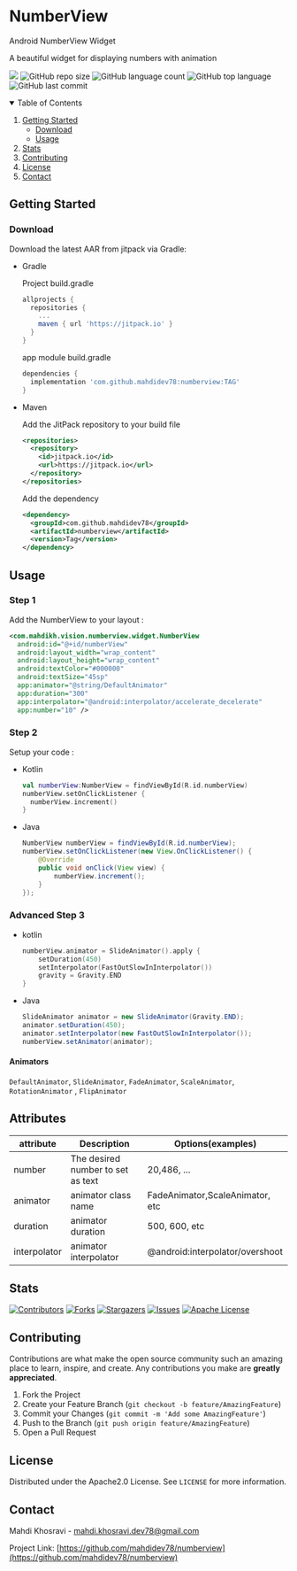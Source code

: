 # NumberView
Android NumberView Widget

A beautiful widget for displaying numbers with animation

[![](https://jitpack.io/v/mahdidev78/numberview.svg)](https://jitpack.io/#mahdidev78/numberview)
![GitHub repo size](https://img.shields.io/github/repo-size/mahdidev78/numberview)
![GitHub language count](https://img.shields.io/github/languages/count/mahdidev78/numberview)
![GitHub top language](https://img.shields.io/github/languages/top/mahdidev78/numberview)
![GitHub last commit](https://img.shields.io/github/last-commit/mahdidev78/numberview?color=red)

<!-- TABLE OF CONTENTS -->
<details open="open">
  <summary>Table of Contents</summary>
  <ol>
    <li>
      <a href="#getting-started">Getting Started</a>
      <ul>
        <li><a href="#download">Download</a></li>
        <li><a href="#usage">Usage</a></li>
      </ul>
    </li>
    <li><a href="#stats">Stats</a></li>
    <li><a href="#contributing">Contributing</a></li>
    <li><a href="#license">License</a></li>
    <li><a href="#contact">Contact</a></li>
  </ol>
</details>

<!-- GETTING STARTED -->
## Getting Started

### Download

Download the latest AAR from jitpack via Gradle:

<ul>
  <li>
Gradle

Project build.gradle
  
```gradle
allprojects {
  repositories {
    ...
    maven { url 'https://jitpack.io' }
  }
}
```
app module build.gradle

```gradle
dependencies {
  implementation 'com.github.mahdidev78:numberview:TAG'
}
```
    
  </li>
  <li>
Maven
    
Add the JitPack repository to your build file
    
```xml
<repositories>
  <repository>
    <id>jitpack.io</id>
    <url>https://jitpack.io</url>
  </repository>
</repositories>
```
Add the dependency
```xml
<dependency>
  <groupId>com.github.mahdidev78</groupId>
  <artifactId>numberview</artifactId>
  <version>Tag</version>
</dependency>
```
  </li>
</ul>

<!-- USAGE EXAMPLES -->
## Usage

### Step 1

Add the NumberView to your layout :

```xml
<com.mahdikh.vision.numberview.widget.NumberView
  android:id="@+id/numberView"
  android:layout_width="wrap_content"
  android:layout_height="wrap_content"
  android:textColor="#000000"
  android:textSize="45sp"
  app:animator="@string/DefaultAnimator"
  app:duration="300"
  app:interpolator="@android:interpolator/accelerate_decelerate"
  app:number="10" />
```
### Step 2

Setup your code : 
<ul>
  <li>
    Kotlin
    
```kotlin
val numberView:NumberView = findViewById(R.id.numberView)
numberView.setOnClickListener {
  numberView.increment()
}
```
  </li>
  <li>
    Java
    
```java
NumberView numberView = findViewById(R.id.numberView);
numberView.setOnClickListener(new View.OnClickListener() {
    @Override
    public void onClick(View view) {
        numberView.increment();
    }
});
```
  </li>
</ul>

### Advanced Step 3

<ul>
  <li>
  kotlin

```kotlin
numberView.animator = SlideAnimator().apply {
    setDuration(450)
    setInterpolator(FastOutSlowInInterpolator())
    gravity = Gravity.END
}
```
  </li>
  <li>
  Java

```java
SlideAnimator animator = new SlideAnimator(Gravity.END);
animator.setDuration(450);
animator.setInterpolator(new FastOutSlowInInterpolator());
numberView.setAnimator(animator);
```
  </li>
</ul>

#### Animators

`DefaultAnimator`, `SlideAnimator`, `FadeAnimator`, `ScaleAnimator`, `RotationAnimator` , `FlipAnimator`

## Attributes

| attribute | Description | Options(examples)|
| --- | --- | --- |
| number | The desired number to set as text  | 20,486, ... |
| animator | animator class name | FadeAnimator,ScaleAnimator, etc |
| duration | animator duration | 500, 600, etc |
| interpolator | animator interpolator | @android:interpolator/overshoot |

<!-- _For more examples, please refer to the [Documentation](https://example.com)_ -->

## Stats

[![Contributors][contributors-shield]][contributors-url]
[![Forks][forks-shield]][forks-url]
[![Stargazers][stars-shield]][stars-url]
[![Issues][issues-shield]][issues-url]
[![Apache License][license-shield]][license-url]

<!-- CONTRIBUTING -->
## Contributing

Contributions are what make the open source community such an amazing place to learn, inspire, and create. Any contributions you make are **greatly appreciated**.

1. Fork the Project
2. Create your Feature Branch (`git checkout -b feature/AmazingFeature`)
3. Commit your Changes (`git commit -m 'Add some AmazingFeature'`)
4. Push to the Branch (`git push origin feature/AmazingFeature`)
5. Open a Pull Request

<!-- LICENSE -->
## License

Distributed under the Apache2.0 License. See `LICENSE` for more information.

<!-- CONTACT -->
## Contact

Mahdi Khosravi - mahdi.khosravi.dev78@gmail.com

Project Link: [https://github.com/mahdidev78/numberview](https://github.com/mahdidev78/numberview)

<!-- MARKDOWN LINKS & IMAGES -->
<!-- https://www.markdownguide.org/basic-syntax/#reference-style-links -->
[contributors-shield]: https://img.shields.io/github/contributors/mahdidev78/NumberView.svg?
[contributors-url]: https://github.com/mahdidev78/numberview/graphs/contributors
[forks-shield]: https://img.shields.io/github/forks/mahdidev78/NumberView.svg?
[forks-url]: https://github.com/mahdidev78/numberview/network/members
[stars-shield]: https://img.shields.io/github/stars/mahdidev78/NumberView.svg?
[stars-url]: https://github.com/mahdidev78/numberview/stargazers
[issues-shield]: https://img.shields.io/github/issues/mahdidev78/NumberView.svg?
[issues-url]: https://github.com/mahdidev78/numberview/issues
[license-shield]: https://img.shields.io/github/license/mahdidev78/NumberView.svg?
[license-url]: https://github.com/mahdidev78/numberview/blob/master/LICENSE.txt
[product-screenshot]: images/screenshot.png
